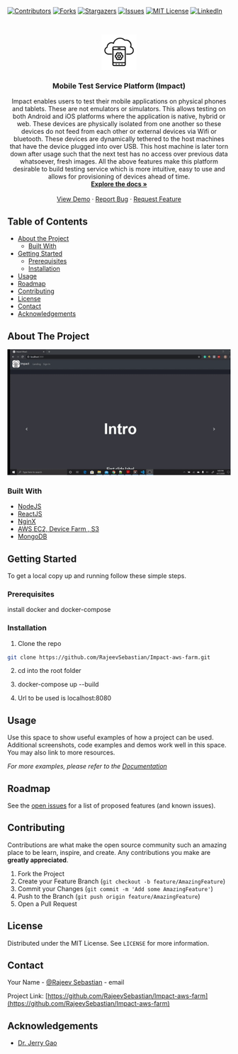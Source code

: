 <!--
*** Thanks for checking out this README Template. If you have a suggestion that would
*** make this better, please fork the repo and create a pull request or simply open
*** an issue with the tag "enhancement".
*** Thanks again! Now go create something AMAZING! :D
***
***
***
*** To avoid retyping too much info. Do a search and replace for the following:
*** github_username, repo, https://twitter.com/rajeevseb, email
-->





<!-- PROJECT SHIELDS -->
<!--
*** I'm using markdown "reference style" links for readability.
*** Reference links are enclosed in brackets [ ] instead of parentheses ( ).
*** See the bottom of this document for the declaration of the reference variables
*** for contributors-url, forks-url, etc. This is an optional, concise syntax you may use.
*** https://www.markdownguide.org/basic-syntax/#reference-style-links
-->
[![Contributors][contributors-shield]][contributors-url]
[![Forks][forks-shield]][forks-url]
[![Stargazers][stars-shield]][stars-url]
[![Issues][issues-shield]][issues-url]
[![MIT License][license-shield]][license-url]
[![LinkedIn][linkedin-shield]][linkedin-url]



<!-- PROJECT LOGO -->
<br />
<p align="center">
  <a href="https://github.com/RajeevSebastian/Impact-aws-farm">
    <img src="https://github.com/RajeevSebastian/Impact-aws-farm/blob/master/client/public/android-chrome-192x192.png" alt="Logo" width="80" height="80">
  </a>

  <h3 align="center">Mobile Test Service Platform (Impact)</h3>

  <p align="center">
    Impact enables users to test their mobile applications on physical phones and tablets. These are not emulators or simulators. This allows testing on both Android and iOS platforms where the application is native, hybrid or web. These devices are physically isolated from one another so these devices do not feed from each other or external devices via Wifi or bluetooth. These devices are dynamically tethered to the host machines that have the device plugged into over USB. This host machine is later torn down after usage such that the next test has no access over previous data whatsoever, fresh images. All the above features make this platform desirable to build testing service which is more intuitive, easy to use and allows for provisioning of devices ahead of time.
    <br />
    <a href="https://github.com/RajeevSebastian/Impact-aws-farm/blob/master/Final%20Report.pdf"><strong>Explore the docs »</strong></a>
    <br />
    <br />
    <a href="https://www.youtube.com/watch?v=qjS3Z40TXmg">View Demo</a>
    ·
    <a href="https://github.com/RajeevSebastian/Impact-aws-farm/issues">Report Bug</a>
    ·
    <a href="https://github.com/RajeevSebastian/Impact-aws-farm/issues">Request Feature</a>
  </p>
</p>



<!-- TABLE OF CONTENTS -->
## Table of Contents

* [About the Project](#about-the-project)
  * [Built With](#built-with)
* [Getting Started](#getting-started)
  * [Prerequisites](#prerequisites)
  * [Installation](#installation)
* [Usage](#usage)
* [Roadmap](#roadmap)
* [Contributing](#contributing)
* [License](#license)
* [Contact](#contact)
* [Acknowledgements](#acknowledgements)



<!-- ABOUT THE PROJECT -->
## About The Project

<img src="https://github.com/RajeevSebastian/Impact-aws-farm/blob/master/videodemo.gif"/>



### Built With

* [NodeJS]()
* [ReactJS]()
* [NginX]()
* [AWS EC2, Device Farm , S3 ]()
* [MongoDB]()


<!-- GETTING STARTED -->
## Getting Started

To get a local copy up and running follow these simple steps.

### Prerequisites

install docker and docker-compose


### Installation
 
1. Clone the repo
```sh
git clone https://github.com/RajeevSebastian/Impact-aws-farm.git
```
2. cd  into the root folder

3. docker-compose up --build

4. Url to be used is localhost:8080



<!-- USAGE EXAMPLES -->
## Usage

Use this space to show useful examples of how a project can be used. Additional screenshots, code examples and demos work well in this space. You may also link to more resources.

_For more examples, please refer to the [Documentation](https://example.com)_



<!-- ROADMAP -->
## Roadmap

See the [open issues](https://github.com/RajeevSebastian/Impact-aws-farm/issues) for a list of proposed features (and known issues).



<!-- CONTRIBUTING -->
## Contributing

Contributions are what make the open source community such an amazing place to be learn, inspire, and create. Any contributions you make are **greatly appreciated**.

1. Fork the Project
2. Create your Feature Branch (`git checkout -b feature/AmazingFeature`)
3. Commit your Changes (`git commit -m 'Add some AmazingFeature'`)
4. Push to the Branch (`git push origin feature/AmazingFeature`)
5. Open a Pull Request



<!-- LICENSE -->
## License

Distributed under the MIT License. See `LICENSE` for more information.



<!-- CONTACT -->
## Contact

Your Name - [@Rajeev Sebastian](sebastianrajeev16@gmail.com) - email

Project Link: [https://github.com/RajeevSebastian/Impact-aws-farm](https://github.com/RajeevSebastian/Impact-aws-farm)



<!-- ACKNOWLEDGEMENTS -->
## Acknowledgements

* [Dr. Jerry Gao](https://cmpe.sjsu.edu/profile/jerry-gao)



<!-- MARKDOWN LINKS & IMAGES -->
<!-- https://www.markdownguide.org/basic-syntax/#reference-style-links -->
[contributors-shield]: https://img.shields.io/github/contributors/RajeevSebastian/Impact-aws-farm.svg?style=flat-square
[contributors-url]: https://github.com/RajeevSebastian/Impact-aws-farm/graphs/contributors
[forks-shield]: https://img.shields.io/github/forks/RajeevSebastian/Impact-aws-farm.svg?style=flat-square
[forks-url]: https://github.com/RajeevSebastian/Impact-aws-farm/network/members
[stars-shield]: https://img.shields.io/github/stars/RajeevSebastian/Impact-aws-farm.svg?style=flat-square
[stars-url]: https://github.com/RajeevSebastian/Impact-aws-farm/stargazers
[issues-shield]: https://img.shields.io/github/issues/RajeevSebastian/Impact-aws-farm.svg?style=flat-square
[issues-url]: https://github.com/RajeevSebastian/Impact-aws-farm/issues
[license-shield]: https://img.shields.io/github/license/RajeevSebastian/Impact-aws-farm.svg?style=flat-square
[license-url]: https://github.com/RajeevSebastian/Impact-aws-farm/blob/master/LICENSE.txt
[linkedin-shield]: https://img.shields.io/badge/-LinkedIn-black.svg?style=flat-square&logo=linkedin&colorB=555
[linkedin-url]:https://www.linkedin.com/in/rajeev-sebastian/
[product-screenshot]: images/screenshot.png
